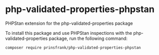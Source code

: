 # php-validated-properties-phpstan
PHPStan extension for the php-validated-properties package

To install this package and use PHPStan inspections with the php-validated-properties package, run the following command:
```
composer require prinsfrank/php-validated-properties-phpstan
```

